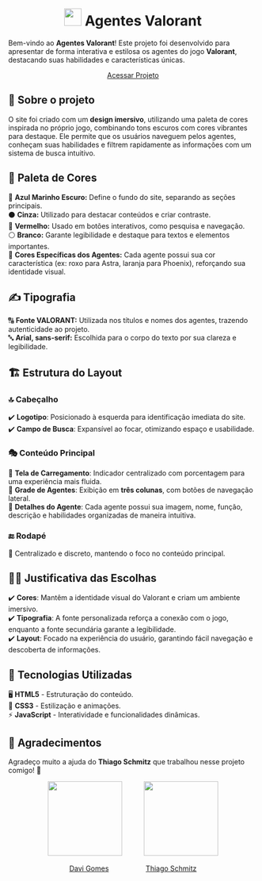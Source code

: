 <h1 align="center">
  <img src="https://media1.tenor.com/m/GCkCLZQiRDUAAAAC/yayy.gif" height="35px" />
  Agentes Valorant
</h1>

Bem-vindo ao **Agentes Valorant**! Este projeto foi desenvolvido para apresentar de forma interativa e estilosa os agentes do jogo **Valorant**, destacando suas habilidades e características únicas.  

<p align="center"><a href="https://dav1gomes.github.io/Agentes-Valorant/" target="_blank">Acessar Projeto</a></p>

## 📌 Sobre o projeto  

O site foi criado com um **design imersivo**, utilizando uma paleta de cores inspirada no próprio jogo, combinando tons escuros com cores vibrantes para destaque. Ele permite que os usuários naveguem pelos agentes, conheçam suas habilidades e filtrem rapidamente as informações com um sistema de busca intuitivo.  

## 🎨 Paleta de Cores  

🔵 **Azul Marinho Escuro:** Define o fundo do site, separando as seções principais.  
⚫ **Cinza:** Utilizado para destacar conteúdos e criar contraste.  
🔴 **Vermelho:** Usado em botões interativos, como pesquisa e navegação.  
⚪ **Branco:** Garante legibilidade e destaque para textos e elementos importantes.  
🌈 **Cores Específicas dos Agentes:** Cada agente possui sua cor característica (ex: roxo para Astra, laranja para Phoenix), reforçando sua identidade visual.  

## ✍️ Tipografia  

🔠 **Fonte VALORANT:** Utilizada nos títulos e nomes dos agentes, trazendo autenticidade ao projeto.  
🔤 **Arial, sans-serif:** Escolhida para o corpo do texto por sua clareza e legibilidade.  

## 🏗️ Estrutura do Layout  

### 🔝 Cabeçalho  
✔️ **Logotipo**: Posicionado à esquerda para identificação imediata do site.  
✔️ **Campo de Busca**: Expansível ao focar, otimizando espaço e usabilidade.  

### 🎭 Conteúdo Principal  
📌 **Tela de Carregamento**: Indicador centralizado com porcentagem para uma experiência mais fluida.  
📌 **Grade de Agentes**: Exibição em **três colunas**, com botões de navegação lateral.  
📌 **Detalhes do Agente**: Cada agente possui sua imagem, nome, função, descrição e habilidades organizadas de maneira intuitiva.  

### 🔚 Rodapé  
📌 Centralizado e discreto, mantendo o foco no conteúdo principal.  

## 👨🏫 Justificativa das Escolhas  

✔️ **Cores**: Mantêm a identidade visual do Valorant e criam um ambiente imersivo.  
✔️ **Tipografia**: A fonte personalizada reforça a conexão com o jogo, enquanto a fonte secundária garante a legibilidade.  
✔️ **Layout**: Focado na experiência do usuário, garantindo fácil navegação e descoberta de informações.  

## 🚀 Tecnologias Utilizadas  

🖥️ **HTML5** - Estruturação do conteúdo.  
🎨 **CSS3** - Estilização e animações.  
⚡ **JavaScript** - Interatividade e funcionalidades dinâmicas.  

## 🤝 Agradecimentos  

Agradeço muito a ajuda do **Thiago Schmitz** que trabalhou nesse projeto comigo! 💜  

<p align="center">  
  <img src="https://avatars.githubusercontent.com/u/141361320?v=4" width="150" style="margin-right: 20px;">&nbsp;&nbsp;&nbsp;&nbsp;&nbsp;
  <img src="https://avatars.githubusercontent.com/u/159083397?v=4" width="150">  
</p>  

<p align="center">  
  <a href="https://github.com/Dav1Gomes">Davi Gomes</a> &nbsp;&nbsp; &nbsp;&nbsp; &nbsp;&nbsp; &nbsp;&nbsp; &nbsp;&nbsp; &nbsp;&nbsp;
  <a href="https://github.com/ThiagoSchmitzCorrea">Thiago Schmitz</a>  
</p>
